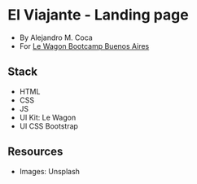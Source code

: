 # El Viajante - Landing page
- By Alejandro M. Coca
- For [Le Wagon Bootcamp Buenos Aires](https://www.lewagon.com/es/buenos-aires)

## Stack
- HTML
- CSS
- JS
- UI Kit: Le Wagon
- UI CSS Bootstrap

## Resources
- Images: Unsplash